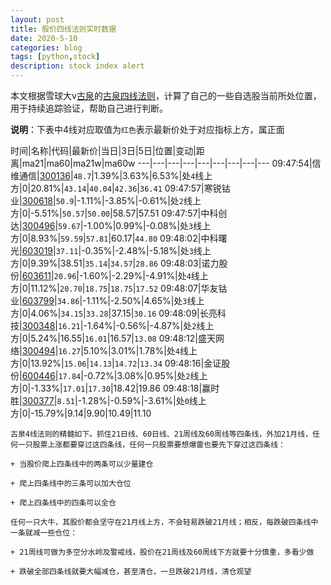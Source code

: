 ```yaml
---
layout: post
title: 股价四线法则实时数据
date: 2020-5-10
categories: blog
tags: [python,stock]
description: stock index alert
---
```



本文根据雪球大v[古泉](https://xueqiu.com/u/7148646888)的[古泉四线法则](https://xueqiu.com/7148646888/130498192)，计算了自己的一些自选股当前所处位置，用于持续追踪验证，帮助自己进行判断。

**说明**：下表中4线对应取值为`红色`表示最新价处于对应指标上方，属正面

时间|名称|代码|最新价|当日|3日|5日|位置|变动|距离|ma21|ma60|ma21w|ma60w
---|---|---|---|---|---|---|---|---
09:47:54|信维通信|[300136](https://xueqiu.com/S/SZ300136)|`48.7`|1.39%|3.63%|6.53%|处`4`线上方|0|20.81%|`43.14`|`40.04`|`42.36`|`36.41`
09:47:57|寒锐钴业|[300618](https://xueqiu.com/S/SZ300618)|`50.9`|-1.11%|-3.85%|-0.61%|处`2`线上方|0|-5.51%|`50.57`|`50.00`|58.57|57.51
09:47:57|中科创达|[300496](https://xueqiu.com/S/SZ300496)|`59.67`|-1.00%|0.99%|-0.08%|处`3`线上方|0|8.93%|`59.59`|`57.81`|60.17|`44.80`
09:48:02|中科曙光|[603019](https://xueqiu.com/S/SH603019)|`37.11`|-0.35%|-2.48%|-5.18%|处`3`线上方|0|9.39%|38.51|`35.14`|`34.57`|`28.86`
09:48:03|诺力股份|[603611](https://xueqiu.com/S/SH603611)|`20.96`|-1.60%|-2.29%|-4.91%|处`4`线上方|0|11.12%|`20.70`|`18.75`|`18.75`|`17.52`
09:48:07|华友钴业|[603799](https://xueqiu.com/S/SH603799)|`34.86`|-1.11%|-2.50%|4.65%|处`3`线上方|0|4.06%|`34.15`|`33.28`|37.15|`30.16`
09:48:09|长亮科技|[300348](https://xueqiu.com/S/SZ300348)|`16.21`|-1.64%|-0.56%|-4.87%|处`2`线上方|0|5.24%|16.55|`16.01`|16.57|`13.08`
09:48:12|盛天网络|[300494](https://xueqiu.com/S/SZ300494)|`16.27`|5.10%|3.01%|1.78%|处`4`线上方|0|13.92%|`15.06`|`14.13`|`14.72`|`13.34`
09:48:16|金证股份|[600446](https://xueqiu.com/S/SH600446)|`17.84`|-0.72%|3.08%|0.95%|处`2`线上方|0|-1.33%|`17.01`|`17.30`|18.42|19.86
09:48:18|赢时胜|[300377](https://xueqiu.com/S/SZ300377)|`8.51`|-1.28%|-0.59%|-3.61%|处`0`线上方|0|-15.79%|9.14|9.90|10.49|11.10

```
古泉4线法则的精髓如下。抓住21日线、60日线、21周线及60周线等四条线，外加21月线，任何一只股票上涨都要穿过这四条线，任何一只股票要想爆雷也要先下穿过这四条线：

+ 当股价爬上四条线中的两条可以少量建仓

+ 爬上四条线中的三条可以加大仓位

+ 爬上四条线中的四条可以全仓

任何一只大牛，其股价都会坚守在21月线上方，不会轻易跌破21月线；相反，每跌破四条线中一条就减一些仓位：

+ 21周线可做为多空分水岭及警戒线，股价在21周线及60周线下方就要十分慎重，多看少做

+ 跌破全部四条线就要大幅减仓，甚至清仓，一旦跌破21月线，清仓观望
```